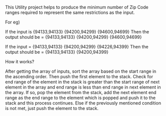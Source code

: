 This Utility project helps to produce the minimum number of Zip Code ranges
required to represent the same restrictions as the input.

For eg)

 If the input  is {94133,94133} {94200,94299} {94600,94699}
 Then the output should be = {94133,94133} {94200,94299} {94600,94699}

If the input = {94133,94133} {94200,94299} {94226,94399} 
Then the output should be = {94133,94133} {94200,94399}

How it works?

After getting the array of inputs, sort the array based on the start range in the ascending order. Then push the first element to the stack. Check for end range of the element in the stack is greater than the start range of next element in the array and end range is less than end range in next element in the array. If so, pop the element from the stack, add the next element end range as the end range to the element which is popped and push it to the stack and this process continues. Else if the previously mentioned condition is not met, just push the element to the stack.

